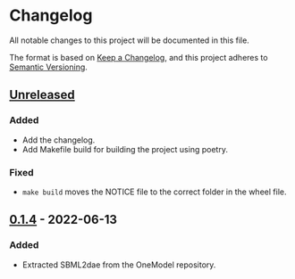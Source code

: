 # Changelog

All notable changes to this project will be documented in this file.

The format is based on [Keep a Changelog](https://keepachangelog.com/en/1.0.0/),
and this project adheres to [Semantic Versioning](https://semver.org/spec/v2.0.0.html).

## [Unreleased]

### Added

- Add the changelog.
- Add Makefile build for building the project using poetry.

### Fixed

- `make build` moves the NOTICE file to the correct folder in the wheel file.

## [0.1.4] - 2022-06-13

### Added

- Extracted SBML2dae from the OneModel repository.

[unreleased]: https://github.com/sb2cl/sbml2dae/compare/v0.1.4...develop
[0.1.4]: https://github.com/sb2cl/sbml2dae/releases/tag/v0.1.4
